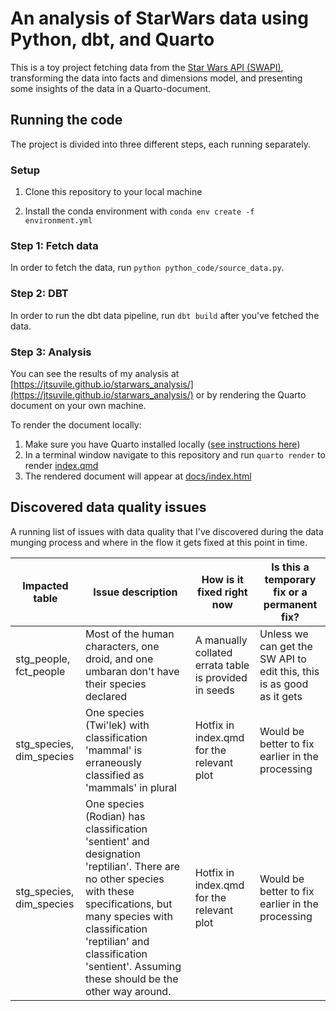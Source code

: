 # An analysis of StarWars data using Python, dbt, and Quarto

This is a toy project fetching data from the [Star Wars API (SWAPI)](https://swapi.dev/), transforming the data into facts and dimensions model, and presenting some insights of the data in a Quarto-document.

## Running the code 
The project is divided into three different steps, each running separately. 

### Setup

1. Clone this repository to your local machine

2. Install the conda environment with 
```conda env create -f environment.yml``` 

### Step 1: Fetch data
In order to fetch the data, run ```python python_code/source_data.py```. 

### Step 2: DBT
In order to run the dbt data pipeline, run ```dbt build``` after you've fetched the data.

### Step 3: Analysis

You can see the results of my analysis at [https://jtsuvile.github.io/starwars_analysis/](https://jtsuvile.github.io/starwars_analysis/) or by rendering the Quarto document on your own machine. 

To render the document locally:

1. Make sure you have Quarto installed locally ([see instructions here](https://quarto.org/docs/get-started/))
2. In a terminal window navigate to this repository and run ```quarto render``` to render [index.qmd](index.qmd)
3. The rendered document will appear at [docs/index.html](docs/index.html)

## Discovered data quality issues

A running list of issues with data quality that I've discovered during the data munging process and where in the flow it gets fixed at this point in time.

| Impacted table | Issue description | How is it fixed right now | Is this a temporary fix or a permanent fix? |
| -------- | ------- | -------- | ------- |
| stg_people, fct_people | Most of the human characters, one droid, and one umbaran don't have their species declared | A manually collated errata table is provided in seeds | Unless we can get the SW API to edit this, this is as good as it gets
| stg_species, dim_species | One species (Twi'lek) with classification 'mammal' is erraneously classified as 'mammals' in plural | Hotfix in index.qmd for the relevant plot | Would be better to fix earlier in the processing |
| stg_species, dim_species | One species (Rodian) has classification 'sentient' and designation 'reptilian'. There are no other species with these specifications, but many species with classification 'reptilian' and classification 'sentient'. Assuming these should be the other way around. | Hotfix in index.qmd for the relevant plot | Would be better to fix earlier in the processing |